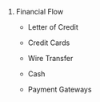 1. Financial Flow

    - Letter of Credit

    - Credit Cards

    - Wire Transfer

    - Cash

    - Payment Gateways